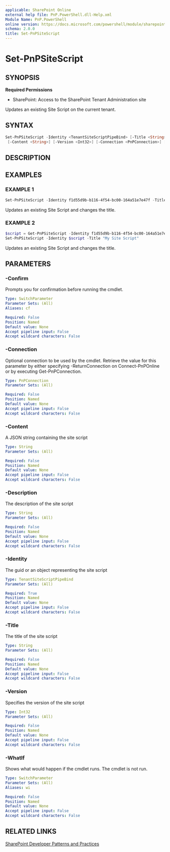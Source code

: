 ```yaml
---
applicable: SharePoint Online
external help file: PnP.PowerShell.dll-Help.xml
Module Name: PnP.PowerShell
online version: https://docs.microsoft.com/powershell/module/sharepoint-pnp/set-pnpsitescript
schema: 2.0.0
title: Set-PnPSiteScript
---
```


# Set-PnPSiteScript

## SYNOPSIS

**Required Permissions**

* SharePoint: Access to the SharePoint Tenant Administration site

Updates an existing Site Script on the current tenant.

## SYNTAX

```powershell
Set-PnPSiteScript -Identity <TenantSiteScriptPipeBind> [-Title <String>] [-Description <String>]
 [-Content <String>] [-Version <Int32>] [-Connection <PnPConnection>] [-WhatIf] [-Confirm] [<CommonParameters>]
```

## DESCRIPTION

## EXAMPLES

### EXAMPLE 1
```powershell
Set-PnPSiteScript -Identity f1d55d9b-b116-4f54-bc00-164a51e7e47f -Title "My Site Script"
```

Updates an existing Site Script and changes the title.

### EXAMPLE 2
```powershell
$script = Get-PnPSiteScript -Identity f1d55d9b-b116-4f54-bc00-164a51e7e47f 
Set-PnPSiteScript -Identity $script -Title "My Site Script"
```

Updates an existing Site Script and changes the title.

## PARAMETERS

### -Confirm
Prompts you for confirmation before running the cmdlet.

```yaml
Type: SwitchParameter
Parameter Sets: (All)
Aliases: cf

Required: False
Position: Named
Default value: None
Accept pipeline input: False
Accept wildcard characters: False
```

### -Connection
Optional connection to be used by the cmdlet. Retrieve the value for this parameter by either specifying -ReturnConnection on Connect-PnPOnline or by executing Get-PnPConnection.

```yaml
Type: PnPConnection
Parameter Sets: (All)

Required: False
Position: Named
Default value: None
Accept pipeline input: False
Accept wildcard characters: False
```

### -Content
A JSON string containing the site script

```yaml
Type: String
Parameter Sets: (All)

Required: False
Position: Named
Default value: None
Accept pipeline input: False
Accept wildcard characters: False
```

### -Description
The description of the site script

```yaml
Type: String
Parameter Sets: (All)

Required: False
Position: Named
Default value: None
Accept pipeline input: False
Accept wildcard characters: False
```

### -Identity
The guid or an object representing the site script

```yaml
Type: TenantSiteScriptPipeBind
Parameter Sets: (All)

Required: True
Position: Named
Default value: None
Accept pipeline input: False
Accept wildcard characters: False
```

### -Title
The title of the site script

```yaml
Type: String
Parameter Sets: (All)

Required: False
Position: Named
Default value: None
Accept pipeline input: False
Accept wildcard characters: False
```

### -Version
Specifies the version of the site script

```yaml
Type: Int32
Parameter Sets: (All)

Required: False
Position: Named
Default value: None
Accept pipeline input: False
Accept wildcard characters: False
```

### -WhatIf
Shows what would happen if the cmdlet runs. The cmdlet is not run.

```yaml
Type: SwitchParameter
Parameter Sets: (All)
Aliases: wi

Required: False
Position: Named
Default value: None
Accept pipeline input: False
Accept wildcard characters: False
```

## RELATED LINKS

[SharePoint Developer Patterns and Practices](https://aka.ms/sppnp)